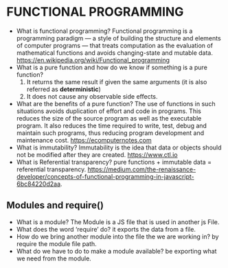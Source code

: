# FUNCTIONAL PROGRAMMING

- What is functional programming?
    Functional programming is a programming paradigm — a style of building the structure and elements of computer programs — that treats computation as the evaluation of mathematical functions and avoids changing-state and mutable data. <https://en.wikipedia.org/wiki/Functional_programming>
- What is a pure function and how do we know if something is a pure function?
    1. It returns the same result if given the same arguments (it is also referred as **deterministic**)
    2. It does not cause any observable side effects.
- What are the benefits of a pure function?
    The use of functions in such situations avoids duplication of effort and code in programs. This reduces the size of the source program as well as the executable program. It also reduces the time required to write, test, debug and maintain such programs, thus reducing program development and maintenance cost. <https://ecomputernotes.com>
- What is immutability?
    Immutability is the idea that data or objects should not be modified after they are created. <https://www.ctl.io>
- What is Referential transparency?
    pure functions + immutable data = referential transparency. <https://medium.com/the-renaissance-developer/concepts-of-functional-programming-in-javascript-6bc84220d2aa>.

## Modules and require()

- What is a module?
    The Module is a JS file that is used in another js File.
- What does the word ‘require’ do?
    it exports the data from a file.
- How do we bring another module into the file the we are working in?
    by require the module file path.
- What do we have to do to make a module available?
    be exporting what we need from the module.
